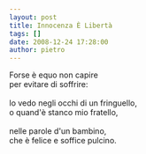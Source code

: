 ```yaml
---
layout: post
title: Innocenza È Libertà
tags: []
date: 2008-12-24 17:28:00
author: pietro
---
```

Forse è equo non capire<br/>per evitare di soffrire:<br/><br/>lo vedo negli occhi di un fringuello,<br/>o quand'è stanco mio fratello,<br/><br/>nelle parole d'un bambino,<br/>che è felice e soffice pulcino.
